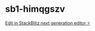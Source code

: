 # sb1-himqgszv

[Edit in StackBlitz next generation editor ⚡️](https://stackblitz.com/~/github.com/felipelopss/sb1-himqgszv)